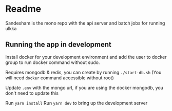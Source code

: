 # Readme

Sandesham is the mono repo with the api server and batch jobs for
running ulkka

## Running the app in development

Install docker for your development environment and add the user to docker
group to run docker command without sudo.

Requires mongodb & redis, you can create by running `./start-db.sh` (You will need `docker` command accessible without root)


Update `.env` with the mongo url, if you are using the 
docker mongodb, you don't need to update this

Run `yarn install`
Run `yarn dev` to bring up the development server

